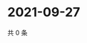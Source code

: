 # 2021-09-27

共 0 条

<!-- BEGIN WEIBO -->
<!-- 最后更新时间 Mon Sep 27 2021 09:57:41 GMT+0800 (China Standard Time) -->

<!-- END WEIBO -->
